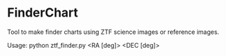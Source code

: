 # FinderChart

Tool to make finder charts using ZTF science images or reference images.

Usage: 
python ztf\_finder.py <RA [deg]> <DEC [deg]> <SourceName>
